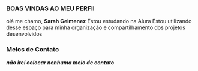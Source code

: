 ### BOAS VINDAS AO MEU PERFIl

olá me chamo, **Sarah Geimenez**
 Estou estudando na Alura
 Estou utilizando desse espaço para minha organização e compartilhamento dos projetos desenvolvidos

 ### Meios de Contato
***não irei colocar nenhuma meio de contato***
